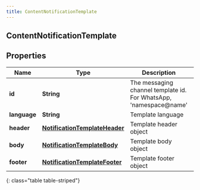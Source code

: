 ```yaml
---
title: ContentNotificationTemplate
---
```

## ContentNotificationTemplate


## Properties

| Name | Type | Description | Notes |
| ------------ | ------------- | ------------- | ------------- |
| **id** | <!----><!---->**String**<!----> | The messaging channel template id. For WhatsApp, &#39;namespace@name&#39; |  [optional] |
| **language** | <!----><!---->**String**<!----> | Template language |  [optional] |
| **header** | <!----><!---->[**NotificationTemplateHeader**](NotificationTemplateHeader.html)<!----> | Template header object |  [optional] |
| **body** | <!----><!---->[**NotificationTemplateBody**](NotificationTemplateBody.html)<!----> | Template body object |  |
| **footer** | <!----><!---->[**NotificationTemplateFooter**](NotificationTemplateFooter.html)<!----> | Template footer object |  [optional] |
{: class="table table-striped"}



